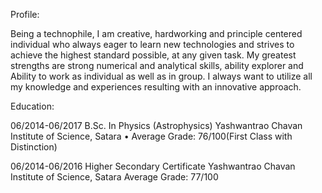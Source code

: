 Profile:

Being a technophile, I am creative, hardworking and principle centered individual who always eager to learn new technologies and strives to achieve the highest standard possible, at any given task. My greatest strengths are strong numerical and analytical skills, ability explorer and Ability to work as individual as well as in group. I always want to utilize all my knowledge and experiences resulting with an innovative approach.

Education:

06/2014-06/2017       B.Sc.  In Physics (Astrophysics)
                      Yashwantrao Chavan Institute of Science, Satara
                      • Average Grade: 76/100(First Class with Distinction)

06/2014-06/2016      Higher Secondary Certificate
   		               Yashwantrao Chavan Institute of Science, Satara
                     Average Grade: 77/100
                     
                     
                     
